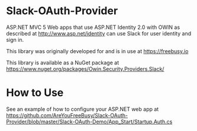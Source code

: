 Slack-OAuth-Provider
======================

ASP.NET MVC 5 Web apps that use ASP.NET Identity 2.0 with OWIN as described at 
http://www.asp.net/identity can use Slack for user identity and sign in.

This library was originally developed for and is in use at https://freebusy.io

This library is available as a NuGet package at https://www.nuget.org/packages/Owin.Security.Providers.Slack/

How to Use
======================
See an example of how to configure your ASP.NET web app at https://github.com/AreYouFreeBusy/Slack-OAuth-Provider/blob/master/Slack-OAuth-Demo/App_Start/Startup.Auth.cs